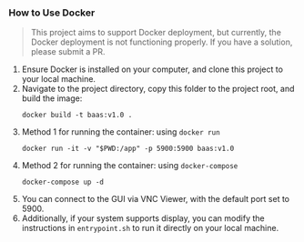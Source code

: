 ### How to Use Docker

> This project aims to support Docker deployment, but currently, the Docker deployment is not functioning properly. If you have a solution, please submit a PR.

1. Ensure Docker is installed on your computer, and clone this project to your local machine.
2. Navigate to the project directory, copy this folder to the project root, and build the image:
    ```shell
    docker build -t baas:v1.0 .
    ```
3. Method 1 for running the container: using `docker run`
    ```shell
    docker run -it -v "$PWD:/app" -p 5900:5900 baas:v1.0
    ```
4. Method 2 for running the container: using `docker-compose`
    ```shell
    docker-compose up -d
    ```
5. You can connect to the GUI via VNC Viewer, with the default port set to 5900.
6. Additionally, if your system supports display, you can modify the instructions in `entrypoint.sh` to run it directly on your local machine.
